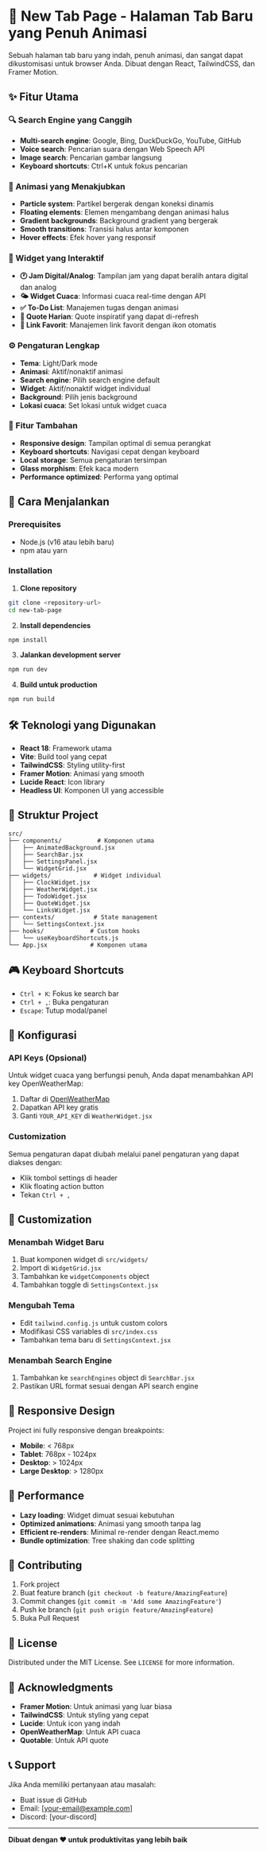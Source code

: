 # 🌟 New Tab Page - Halaman Tab Baru yang Penuh Animasi

Sebuah halaman tab baru yang indah, penuh animasi, dan sangat dapat dikustomisasi untuk browser Anda. Dibuat dengan React, TailwindCSS, dan Framer Motion.

## ✨ Fitur Utama

### 🔍 Search Engine yang Canggih
- **Multi-search engine**: Google, Bing, DuckDuckGo, YouTube, GitHub
- **Voice search**: Pencarian suara dengan Web Speech API
- **Image search**: Pencarian gambar langsung
- **Keyboard shortcuts**: Ctrl+K untuk fokus pencarian

### 🎨 Animasi yang Menakjubkan
- **Particle system**: Partikel bergerak dengan koneksi dinamis
- **Floating elements**: Elemen mengambang dengan animasi halus
- **Gradient backgrounds**: Background gradient yang bergerak
- **Smooth transitions**: Transisi halus antar komponen
- **Hover effects**: Efek hover yang responsif

### 📱 Widget yang Interaktif
- **🕐 Jam Digital/Analog**: Tampilan jam yang dapat beralih antara digital dan analog
- **🌤️ Widget Cuaca**: Informasi cuaca real-time dengan API
- **✅ To-Do List**: Manajemen tugas dengan animasi
- **💬 Quote Harian**: Quote inspiratif yang dapat di-refresh
- **🔗 Link Favorit**: Manajemen link favorit dengan ikon otomatis

### ⚙️ Pengaturan Lengkap
- **Tema**: Light/Dark mode
- **Animasi**: Aktif/nonaktif animasi
- **Search engine**: Pilih search engine default
- **Widget**: Aktif/nonaktif widget individual
- **Background**: Pilih jenis background
- **Lokasi cuaca**: Set lokasi untuk widget cuaca

### 🎯 Fitur Tambahan
- **Responsive design**: Tampilan optimal di semua perangkat
- **Keyboard shortcuts**: Navigasi cepat dengan keyboard
- **Local storage**: Semua pengaturan tersimpan
- **Glass morphism**: Efek kaca modern
- **Performance optimized**: Performa yang optimal

## 🚀 Cara Menjalankan

### Prerequisites
- Node.js (v16 atau lebih baru)
- npm atau yarn

### Installation

1. **Clone repository**
```bash
git clone <repository-url>
cd new-tab-page
```

2. **Install dependencies**
```bash
npm install
```

3. **Jalankan development server**
```bash
npm run dev
```

4. **Build untuk production**
```bash
npm run build
```

## 🛠️ Teknologi yang Digunakan

- **React 18**: Framework utama
- **Vite**: Build tool yang cepat
- **TailwindCSS**: Styling utility-first
- **Framer Motion**: Animasi yang smooth
- **Lucide React**: Icon library
- **Headless UI**: Komponen UI yang accessible

## 📁 Struktur Project

```
src/
├── components/          # Komponen utama
│   ├── AnimatedBackground.jsx
│   ├── SearchBar.jsx
│   ├── SettingsPanel.jsx
│   └── WidgetGrid.jsx
├── widgets/            # Widget individual
│   ├── ClockWidget.jsx
│   ├── WeatherWidget.jsx
│   ├── TodoWidget.jsx
│   ├── QuoteWidget.jsx
│   └── LinksWidget.jsx
├── contexts/           # State management
│   └── SettingsContext.jsx
├── hooks/             # Custom hooks
│   └── useKeyboardShortcuts.js
└── App.jsx            # Komponen utama
```

## 🎮 Keyboard Shortcuts

- `Ctrl + K`: Fokus ke search bar
- `Ctrl + ,`: Buka pengaturan
- `Escape`: Tutup modal/panel

## 🔧 Konfigurasi

### API Keys (Opsional)
Untuk widget cuaca yang berfungsi penuh, Anda dapat menambahkan API key OpenWeatherMap:

1. Daftar di [OpenWeatherMap](https://openweathermap.org/api)
2. Dapatkan API key gratis
3. Ganti `YOUR_API_KEY` di `WeatherWidget.jsx`

### Customization
Semua pengaturan dapat diubah melalui panel pengaturan yang dapat diakses dengan:
- Klik tombol settings di header
- Klik floating action button
- Tekan `Ctrl + ,`

## 🎨 Customization

### Menambah Widget Baru
1. Buat komponen widget di `src/widgets/`
2. Import di `WidgetGrid.jsx`
3. Tambahkan ke `widgetComponents` object
4. Tambahkan toggle di `SettingsContext.jsx`

### Mengubah Tema
- Edit `tailwind.config.js` untuk custom colors
- Modifikasi CSS variables di `src/index.css`
- Tambahkan tema baru di `SettingsContext.jsx`

### Menambah Search Engine
1. Tambahkan ke `searchEngines` object di `SearchBar.jsx`
2. Pastikan URL format sesuai dengan API search engine

## 📱 Responsive Design

Project ini fully responsive dengan breakpoints:
- **Mobile**: < 768px
- **Tablet**: 768px - 1024px
- **Desktop**: > 1024px
- **Large Desktop**: > 1280px

## 🚀 Performance

- **Lazy loading**: Widget dimuat sesuai kebutuhan
- **Optimized animations**: Animasi yang smooth tanpa lag
- **Efficient re-renders**: Minimal re-render dengan React.memo
- **Bundle optimization**: Tree shaking dan code splitting

## 🤝 Contributing

1. Fork project
2. Buat feature branch (`git checkout -b feature/AmazingFeature`)
3. Commit changes (`git commit -m 'Add some AmazingFeature'`)
4. Push ke branch (`git push origin feature/AmazingFeature`)
5. Buka Pull Request

## 📄 License

Distributed under the MIT License. See `LICENSE` for more information.

## 🙏 Acknowledgments

- **Framer Motion**: Untuk animasi yang luar biasa
- **TailwindCSS**: Untuk styling yang cepat
- **Lucide**: Untuk icon yang indah
- **OpenWeatherMap**: Untuk API cuaca
- **Quotable**: Untuk API quote

## 📞 Support

Jika Anda memiliki pertanyaan atau masalah:
- Buat issue di GitHub
- Email: [your-email@example.com]
- Discord: [your-discord]

---

**Dibuat dengan ❤️ untuk produktivitas yang lebih baik** 